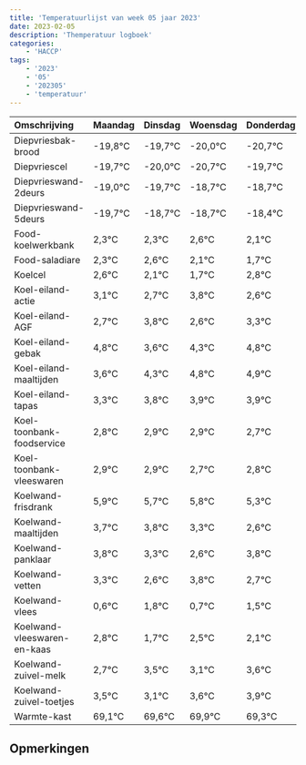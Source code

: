 ```yaml
---
title: 'Temperatuurlijst van week 05 jaar 2023'
date: 2023-02-05
description: 'Themperatuur logboek'
categories:
    - 'HACCP'
tags:
    - '2023'
    - '05'
    - '202305'
    - 'temperatuur'
---
```

|Omschrijving|Maandag|Dinsdag|Woensdag|Donderdag|Vrijdag|Zaterdag|Zondag|
|:---|:---|:---|:---|:---|:---|:---|:---|
|Diepvriesbak-brood|-19,8°C|-19,7°C|-20,0°C|-20,7°C|-19,7°C|-19,7°C|-19,4°C|
|Diepvriescel|-19,7°C|-20,0°C|-20,7°C|-19,7°C|-19,7°C|-19,4°C|-19,9°C|
|Diepvrieswand-2deurs|-19,0°C|-19,7°C|-18,7°C|-18,7°C|-18,4°C|-18,9°C|-19,3°C|
|Diepvrieswand-5deurs|-19,7°C|-18,7°C|-18,7°C|-18,4°C|-18,9°C|-19,3°C|-18,2°C|
|Food-koelwerkbank|2,3°C|2,3°C|2,6°C|2,1°C|1,7°C|2,8°C|1,6°C|
|Food-saladiare|2,3°C|2,6°C|2,1°C|1,7°C|2,8°C|1,6°C|2,3°C|
|Koelcel|2,6°C|2,1°C|1,7°C|2,8°C|1,6°C|2,3°C|2,8°C|
|Koel-eiland-actie|3,1°C|2,7°C|3,8°C|2,6°C|3,3°C|3,8°C|3,9°C|
|Koel-eiland-AGF|2,7°C|3,8°C|2,6°C|3,3°C|3,8°C|3,9°C|3,9°C|
|Koel-eiland-gebak|4,8°C|3,6°C|4,3°C|4,8°C|4,9°C|4,9°C|4,7°C|
|Koel-eiland-maaltijden|3,6°C|4,3°C|4,8°C|4,9°C|4,9°C|4,7°C|4,8°C|
|Koel-eiland-tapas|3,3°C|3,8°C|3,9°C|3,9°C|3,7°C|3,8°C|3,3°C|
|Koel-toonbank-foodservice|2,8°C|2,9°C|2,9°C|2,7°C|2,8°C|2,3°C|1,6°C|
|Koel-toonbank-vleeswaren|2,9°C|2,9°C|2,7°C|2,8°C|2,3°C|1,6°C|2,8°C|
|Koelwand-frisdrank|5,9°C|5,7°C|5,8°C|5,3°C|4,6°C|5,8°C|4,7°C|
|Koelwand-maaltijden|3,7°C|3,8°C|3,3°C|2,6°C|3,8°C|2,7°C|3,5°C|
|Koelwand-panklaar|3,8°C|3,3°C|2,6°C|3,8°C|2,7°C|3,5°C|3,1°C|
|Koelwand-vetten|3,3°C|2,6°C|3,8°C|2,7°C|3,5°C|3,1°C|3,6°C|
|Koelwand-vlees|0,6°C|1,8°C|0,7°C|1,5°C|1,1°C|1,6°C|1,9°C|
|Koelwand-vleeswaren-en-kaas|2,8°C|1,7°C|2,5°C|2,1°C|2,6°C|2,9°C|2,3°C|
|Koelwand-zuivel-melk|2,7°C|3,5°C|3,1°C|3,6°C|3,9°C|3,3°C|3,3°C|
|Koelwand-zuivel-toetjes|3,5°C|3,1°C|3,6°C|3,9°C|3,3°C|3,3°C|3,1°C|
|Warmte-kast|69,1°C|69,6°C|69,9°C|69,3°C|69,3°C|69,1°C|68,3°C|

## Opmerkingen


